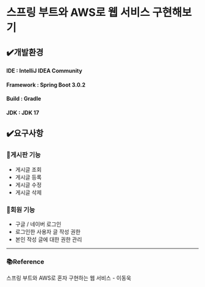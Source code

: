 # 스프링 부트와 AWS로 웹 서비스 구현해보기
## ✔️개발환경
#### IDE : IntelliJ IDEA Community
#### Framework : Spring Boot 3.0.2
#### Build : Gradle
#### JDK : JDK 17

## ✔️요구사항
### 📍게시판 기능
- 게시글 조회
- 게시글 등록
- 게시글 수정
- 게시글 삭제

### 📍회원 기능
- 구글 / 네이버 로그인
- 로그인한 사용자 글 작성 권한
- 본인 작성 글에 대한 권한 관리


---
### 📚Reference
스프링 부트와 AWS로 혼자 구현하는 웹 서비스 - 이동욱
